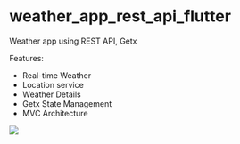 # weather_app_rest_api_flutter

Weather app using REST API, Getx

Features:
* Real-time Weather
* Location service
* Weather Details
* Getx State Management
* MVC Architecture


![](C:/Users/PC/Downloads/weather_app_colage.png)